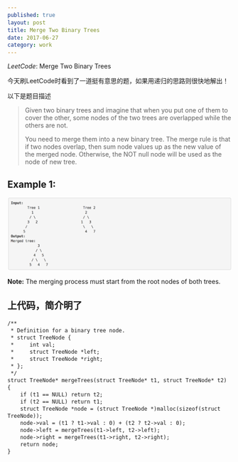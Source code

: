 ```yaml
---  
published: true  
layout: post  
title: Merge Two Binary Trees
date: 2017-06-27  
category: work  
---  
```

*LeetCode*: Merge Two Binary Trees

今天刷LeetCode时看到了一道挺有意思的题，如果用递归的思路则很快地解出！

以下是题目描述

>Given two binary trees and imagine that when you put one of them to cover the other, some nodes of the two trees are overlapped while the others are not.
>
>You need to merge them into a new binary tree. The merge rule is that if two nodes overlap, then sum node values up as the new value of the merged node. Otherwise, the NOT null node will be used as the node of new tree.

## **Example 1:**

![image](/img/MergeTwoBinaryTrees.png)

**Note:** The merging process must start from the root nodes of both trees.

## 上代码，简介明了

```
/**
 * Definition for a binary tree node.
 * struct TreeNode {
 *     int val;
 *     struct TreeNode *left;
 *     struct TreeNode *right;
 * };
 */
struct TreeNode* mergeTrees(struct TreeNode* t1, struct TreeNode* t2) {
    if (t1 == NULL) return t2;
    if (t2 == NULL) return t1;
    struct TreeNode *node = (struct TreeNode *)malloc(sizeof(struct TreeNode));
    node->val = (t1 ? t1->val : 0) + (t2 ? t2->val : 0);
    node->left = mergeTrees(t1->left, t2->left);
    node->right = mergeTrees(t1->right, t2->right);
    return node;
}
```
